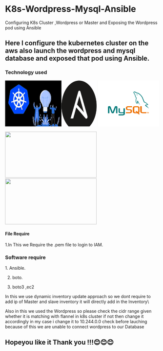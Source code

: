 # K8s-Wordpress-Mysql-Ansible
Configuring K8s Cluster ,Wordpress or Master and Exposing the Wordpress pod using Ansible

<h2>Here I configure the kubernetes cluster on the aws also launch the wordpress and mysql database and exposed that pod using Ansible. </h2>

<h3>Technology used </h3>

<img src="/image/jjji.gif" width="300" height="150">  <img src="/image/mysql.gif" width="200" height="150">

<img src="/images/www.gif" width="300" height="150">  <img src="/images/aws.gif" width="300" height="150">  

<h4>File Require</h4>
1.In This we Require the .pem file to login to IAM.

<h3>Software require</h3>
 1. Ansible.

 2. boto.

 3. boto3 ,ec2
 
 In this we use dynamic inventory update approach so we dont require to add ip of Master and slave inventory it will directly add in the Inventory\
 
 
 Also in this we used the Wordpress so please check the cidr range given whether it is matching with flannel in k8s cluster if not then change it accordingly in my case i change it to 10.244.0.0 check before lauching because of this we are unable to connect wordpress to our Database
 
 <h2>Hopeyou like it </h2.
 <h2>Thank you !!!😊😊😊</h2>
